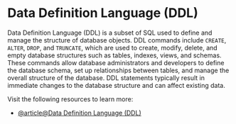 # Data Definition Language (DDL)

Data Definition Language (DDL) is a subset of SQL used to define and manage the structure of database objects. DDL commands include `CREATE`, `ALTER`, `DROP`, and `TRUNCATE`, which are used to create, modify, delete, and empty database structures such as tables, indexes, views, and schemas. These commands allow database administrators and developers to define the database schema, set up relationships between tables, and manage the overall structure of the database. DDL statements typically result in immediate changes to the database structure and can affect existing data.

Visit the following resources to learn more:

- [@article@Data Definition Language (DDL)](https://docs.getdbt.com/terms/ddl)